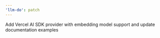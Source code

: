 ```yaml
---
'llm-do': patch
---
```


Add Vercel AI SDK provider with embedding model support and update documentation examples
